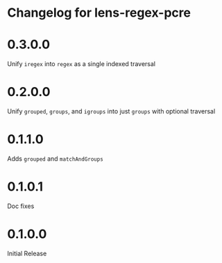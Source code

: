 # Changelog for lens-regex-pcre

# 0.3.0.0 
Unify `iregex` into `regex` as a single indexed traversal

# 0.2.0.0 
Unify `grouped`, `groups`, and `igroups` into just `groups` with optional traversal

# 0.1.1.0 
Adds `grouped` and `matchAndGroups`

# 0.1.0.1 
Doc fixes

# 0.1.0.0 
Initial Release
